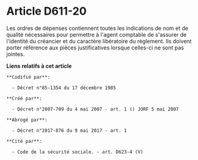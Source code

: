 # Article D611-20

Les ordres de dépenses contiennent toutes les indications de nom et de qualité nécessaires pour permettre à l'agent comptable
de s'assurer de l'identité du créancier et du caractère libératoire du règlement. Ils doivent porter référence aux pièces
justificatives lorsque celles-ci ne sont pas jointes.

**Liens relatifs à cet article**

	**Codifié par**:

	  - Décret n°85-1354 du 17 décembre 1985

	**Créé par**:

	  - Décret n°2007-709 du 4 mai 2007 - art. 1 () JORF 5 mai 2007

	**Abrogé par**:

	  - Décret n°2017-876 du 9 mai 2017 - art. 1

	**Cité par**:

	  - Code de la sécurité sociale. - art. D623-4 (V)
